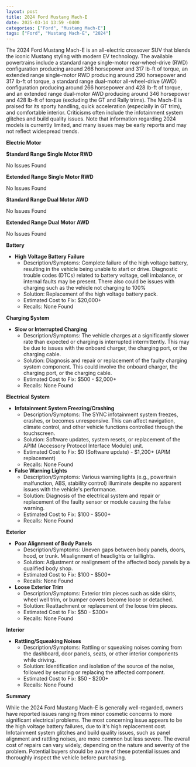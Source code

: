 ```yaml
---
layout: post
title: 2024 Ford Mustang Mach-E
date: 2025-03-14 13:59 -0400
categories: ["Ford", "Mustang Mach-E"]
tags: ["Ford", "Mustang Mach-E", "2024"]
---
```

The 2024 Ford Mustang Mach-E is an all-electric crossover SUV that blends the iconic Mustang styling with modern EV technology. The available powertrains include a standard range single-motor rear-wheel-drive (RWD) configuration producing around 266 horsepower and 317 lb-ft of torque, an extended range single-motor RWD producing around 290 horsepower and 317 lb-ft of torque, a standard range dual-motor all-wheel-drive (AWD) configuration producing around 266 horsepower and 428 lb-ft of torque, and an extended range dual-motor AWD producing around 346 horsepower and 428 lb-ft of torque (excluding the GT and Rally trims). The Mach-E is praised for its sporty handling, quick acceleration (especially in GT trim), and comfortable interior. Criticisms often include the infotainment system glitches and build quality issues. Note that information regarding 2024 models is currently limited, and many issues may be early reports and may not reflect widespread trends.

**Electric Motor**

**Standard Range Single Motor RWD**

No Issues Found

**Extended Range Single Motor RWD**

No Issues Found

**Standard Range Dual Motor AWD**

No Issues Found

**Extended Range Dual Motor AWD**

No Issues Found

**Battery**

*   **High Voltage Battery Failure**
    *   Description/Symptoms: Complete failure of the high voltage battery, resulting in the vehicle being unable to start or drive. Diagnostic trouble codes (DTCs) related to battery voltage, cell imbalance, or internal faults may be present. There also could be issues with charging such as the vehicle not charging to 100%
    *   Solution: Replacement of the high voltage battery pack.
    *   Estimated Cost to Fix: $20,000+
    *   Recalls: None Found

**Charging System**

*   **Slow or Interrupted Charging**
    *   Description/Symptoms: The vehicle charges at a significantly slower rate than expected or charging is interrupted intermittently. This may be due to issues with the onboard charger, the charging port, or the charging cable.
    *   Solution: Diagnosis and repair or replacement of the faulty charging system component. This could involve the onboard charger, the charging port, or the charging cable.
    *   Estimated Cost to Fix: $500 - $2,000+
    *   Recalls: None Found

**Electrical System**

*   **Infotainment System Freezing/Crashing**
    *   Description/Symptoms: The SYNC infotainment system freezes, crashes, or becomes unresponsive. This can affect navigation, climate control, and other vehicle functions controlled through the touchscreen.
    *   Solution: Software updates, system resets, or replacement of the APIM (Accessory Protocol Interface Module) unit.
    *   Estimated Cost to Fix: $0 (Software update) - $1,200+ (APIM replacement)
    *   Recalls: None Found
*   **False Warning Lights**
    *   Description/Symptoms: Various warning lights (e.g., powertrain malfunction, ABS, stability control) illuminate despite no apparent issues with the vehicle's performance.
    *   Solution: Diagnosis of the electrical system and repair or replacement of the faulty sensor or module causing the false warning.
    *   Estimated Cost to Fix: $100 - $500+
    *   Recalls: None Found

**Exterior**

*   **Poor Alignment of Body Panels**
    *   Description/Symptoms: Uneven gaps between body panels, doors, hood, or trunk. Misalignment of headlights or taillights.
    *   Solution: Adjustment or realignment of the affected body panels by a qualified body shop.
    *   Estimated Cost to Fix: $100 - $500+
    *   Recalls: None Found
*   **Loose Exterior Trim**
    *   Description/Symptoms: Exterior trim pieces such as side skirts, wheel well trim, or bumper covers become loose or detached.
    *   Solution: Reattachment or replacement of the loose trim pieces.
    *   Estimated Cost to Fix: $50 - $300+
    *   Recalls: None Found

**Interior**

*   **Rattling/Squeaking Noises**
    *   Description/Symptoms: Rattling or squeaking noises coming from the dashboard, door panels, seats, or other interior components while driving.
    *   Solution: Identification and isolation of the source of the noise, followed by securing or replacing the affected component.
    *   Estimated Cost to Fix: $50 - $200+
    *   Recalls: None Found

**Summary**

While the 2024 Ford Mustang Mach-E is generally well-regarded, owners have reported issues ranging from minor cosmetic concerns to more significant electrical problems. The most concerning issue appears to be the high voltage battery failures, due to it's high replacement cost. Infotainment system glitches and build quality issues, such as panel alignment and rattling noises, are more common but less severe. The overall cost of repairs can vary widely, depending on the nature and severity of the problem. Potential buyers should be aware of these potential issues and thoroughly inspect the vehicle before purchasing.

